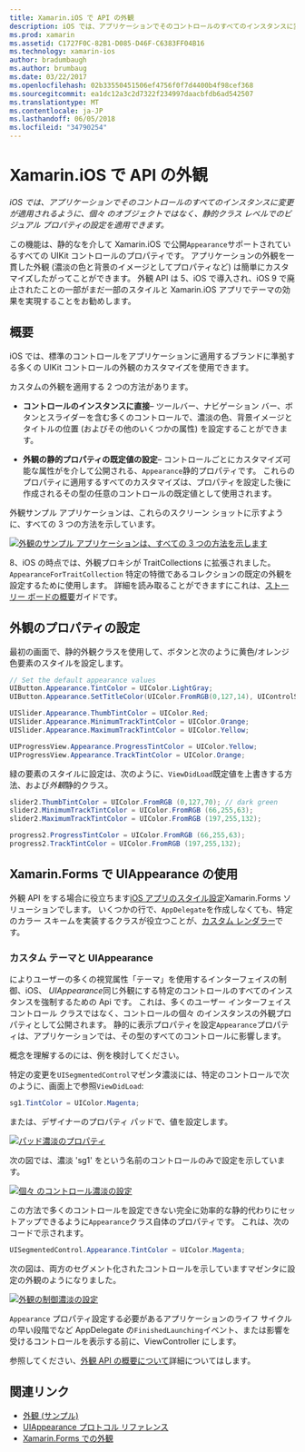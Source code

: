 ```yaml
---
title: Xamarin.iOS で API の外観
description: iOS では、アプリケーションでそのコントロールのすべてのインスタンスに変更が適用されるように、個々 のオブジェクトではなく、静的クラス レベルでのビジュアル プロパティの設定を適用できます。
ms.prod: xamarin
ms.assetid: C1727F0C-82B1-D085-D46F-C6383FF04B16
ms.technology: xamarin-ios
author: bradumbaugh
ms.author: brumbaug
ms.date: 03/22/2017
ms.openlocfilehash: 02b33550451506ef4756f0f7d4400b4f98cef368
ms.sourcegitcommit: ea1dc12a3c2d7322f234997daacbfdb6ad542507
ms.translationtype: MT
ms.contentlocale: ja-JP
ms.lasthandoff: 06/05/2018
ms.locfileid: "34790254"
---
```

# <a name="appearance-api-in-xamarinios"></a>Xamarin.iOS で API の外観

_iOS では、アプリケーションでそのコントロールのすべてのインスタンスに変更が適用されるように、個々 のオブジェクトではなく、静的クラス レベルでのビジュアル プロパティの設定を適用できます。_

この機能は、静的なを介して Xamarin.iOS で公開`Appearance`サポートされているすべての UIKit コントロールのプロパティです。 アプリケーションの外観を一貫した外観 (濃淡の色と背景のイメージとしてプロパティなど) は簡単にカスタマイズしたがってことができます。 外観 API は 5、iOS で導入され、iOS 9 で廃止されたことの一部がまだ一部のスタイルと Xamarin.iOS アプリでテーマの効果を実現することをお勧めします。

## <a name="overview"></a>概要

iOS では、標準のコントロールをアプリケーションに適用するブランドに準拠する多くの UIKit コントロールの外観のカスタマイズを使用できます。

カスタムの外観を適用する 2 つの方法があります。

- **コントロールのインスタンスに直接**– ツールバー、ナビゲーション バー、ボタンとスライダーを含む多くのコントロールで、濃淡の色、背景イメージとタイトルの位置 (およびその他のいくつかの属性) を設定することができます。

- **外観の静的プロパティの既定値の設定**– コントロールごとにカスタマイズ可能な属性がを介して公開される、`Appearance`静的プロパティです。 これらのプロパティに適用するすべてのカスタマイズは、プロパティを設定した後に作成されるその型の任意のコントロールの既定値として使用されます。

外観サンプル アプリケーションは、これらのスクリーン ショットに示すように、すべての 3 つの方法を示しています。

 [![](introduction-to-the-appearance-api-images/appearance01.png "外観のサンプル アプリケーションは、すべての 3 つの方法を示します")](introduction-to-the-appearance-api-images/appearance01.png#lightbox)

8、iOS の時点では、外観プロキシが TraitCollections に拡張されました。
 `AppearanceForTraitCollection` 特定の特徴であるコレクションの既定の外観を設定するために使用します。 詳細を読み取ることができますにこれは、[ストーリー ボードの概要](~/ios/user-interface/storyboards/unified-storyboards.md)ガイドです。


## <a name="setting-appearance-properties"></a>外観のプロパティの設定

最初の画面で、静的外観クラスを使用して、ボタンと次のように黄色/オレンジ色要素のスタイルを設定します。

```csharp
// Set the default appearance values
UIButton.Appearance.TintColor = UIColor.LightGray;
UIButton.Appearance.SetTitleColor(UIColor.FromRGB(0,127,14), UIControlState.Normal);

UISlider.Appearance.ThumbTintColor = UIColor.Red;
UISlider.Appearance.MinimumTrackTintColor = UIColor.Orange;
UISlider.Appearance.MaximumTrackTintColor = UIColor.Yellow;

UIProgressView.Appearance.ProgressTintColor = UIColor.Yellow;
UIProgressView.Appearance.TrackTintColor = UIColor.Orange;
```

緑の要素のスタイルに設定は、次のように、`ViewDidLoad`既定値を上書きする方法、および*外観*静的クラス。

```csharp
slider2.ThumbTintColor = UIColor.FromRGB (0,127,70); // dark green
slider2.MinimumTrackTintColor = UIColor.FromRGB (66,255,63);
slider2.MaximumTrackTintColor = UIColor.FromRGB (197,255,132);
```

```csharp
progress2.ProgressTintColor = UIColor.FromRGB (66,255,63);
progress2.TrackTintColor = UIColor.FromRGB (197,255,132);
```

## <a name="using-uiappearance-in-xamarinforms"></a>Xamarin.Forms で UIAppearance の使用

外観 API をする場合に役立ちます[iOS アプリのスタイル設定](~/xamarin-forms/platform/ios/theme.md#uiappearance)Xamarin.Forms ソリューションでします。 いくつかの行で、`AppDelegate`を作成しなくても、特定のカラー スキームを実装するクラスが役立つことが、[カスタム レンダラー](~/xamarin-forms/app-fundamentals/custom-renderer/index.md)です。


### <a name="custom-themes-and-uiappearance"></a>カスタム テーマと UIAppearance

によりユーザーの多くの視覚属性「テーマ」を使用するインターフェイスの制御、iOS、 *UIAppearance*同じ外観にする特定のコントロールのすべてのインスタンスを強制するための Api です。 これは、多くのユーザー インターフェイス コントロール クラスではなく、コントロールの個々 のインスタンスの外観プロパティとして公開されます。 静的に表示プロパティを設定`Appearance`プロパティは、アプリケーションでは、その型のすべてのコントロールに影響します。

概念を理解するのには、例を検討してください。

特定の変更を`UISegmentedControl`マゼンタ濃淡には、特定のコントロールで次のように、画面上で参照`ViewDidLoad`:

```csharp
sg1.TintColor = UIColor.Magenta;
```

または、デザイナーのプロパティ パッドで、値を設定します。 

[![](introduction-to-the-appearance-api-images/propertiespadtint.png "パッド濃淡のプロパティ")](introduction-to-the-appearance-api-images/propertiespadtint.png#lightbox)

次の図では、濃淡 'sg1' をという名前のコントロールのみで設定を示しています。

 [![](introduction-to-the-appearance-api-images/image53.png "個々 のコントロール濃淡の設定")](introduction-to-the-appearance-api-images/image53.png#lightbox)

この方法で多くのコントロールを設定できない完全に効率的な静的代わりにセットアップできるように`Appearance`クラス自体のプロパティです。 これは、次のコードで示されます。

```csharp
UISegmentedControl.Appearance.TintColor = UIColor.Magenta;
```

次の図は、両方のセグメント化されたコントロールを示していますマゼンタに設定の外観のようになりました。

 [![](introduction-to-the-appearance-api-images/image54.png "外観の制御濃淡の設定")](introduction-to-the-appearance-api-images/image54.png#lightbox)

`Appearance` プロパティ設定する必要があるアプリケーションのライフ サイクルの早い段階でなど AppDelegate の`FinishedLaunching`イベント、または影響を受けるコントロールを表示する前に、ViewController にします。


参照してください、[外観 API の概要について](~/ios/user-interface/ios-ui/introduction-to-the-appearance-api.md)詳細についてはします。


## <a name="related-links"></a>関連リンク

- [外観 (サンプル)](https://developer.xamarin.com/samples/monotouch/IntroToAppearance/)
- [UIAppearance プロトコル リファレンス](https://developer.apple.com/library/ios/documentation/UIKit/Reference/UIAppearance_Protocol/)
- [Xamarin.Forms での外観](~/xamarin-forms/platform/ios/theme.md#uiappearance)
